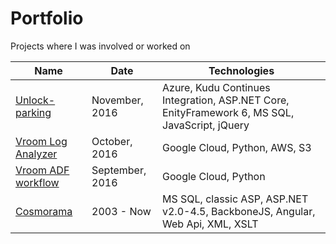 # Portfolio

Projects where I was involved or worked on

Name | Date | Technologies
------------ | ------------- | ----------------
[Unlock-parking](unlock-parking/README.md) | November, 2016 | Azure, Kudu Continues Integration, ASP.NET Core, EnityFramework 6, MS SQL, JavaScript, jQuery
[Vroom Log Analyzer](vroom-log-analyzer/README.md) | October, 2016 | Google Cloud, Python, AWS, S3
[Vroom ADF workflow](vroom-adf-workflow/README.md) | September, 2016 | Google Cloud, Python
[Cosmorama](cosmorama/README.md) | 2003 - Now | MS SQL, classic ASP, ASP.NET v2.0-4.5, BackboneJS, Angular, Web Api, XML, XSLT


